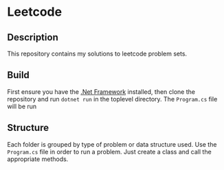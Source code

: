 # Leetcode

## Description
This repository contains my solutions to leetcode problem sets.

## Build
First ensure you have the  [.Net Framework](https://dotnet.microsoft.com/) installed, then clone the repository and run `dotnet run` in the toplevel directory.
The `Program.cs` file will be run

## Structure
Each folder is grouped by type of problem or data structure used. Use the `Program.cs` file in order to run a problem.
Just create a class and call the appropriate methods.
